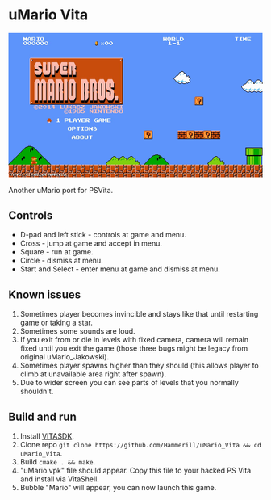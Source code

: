 # uMario Vita
<p align="center"><img src="./screenshots/main-menu.jpg"></p>

Another uMario port for PSVita.

## Controls
- D-pad and left stick - controls at game and menu.
- Cross - jump at game and accept in menu.
- Square - run at game.
- Circle - dismiss at menu.
- Start and Select - enter menu at game and dismiss at menu.

## Known issues 
1. Sometimes player becomes invincible and stays like that until restarting game or taking a star.
2. Sometimes some sounds are loud.
3. If you exit from or die in levels with fixed camera, camera will remain fixed until you exit the game (those three bugs might be legacy from original uMario_Jakowski).
4. Sometimes player spawns higher than they should (this allows player to climb at unavailable area right after spawn).
5. Due to wider screen you can see parts of levels that you normally shouldn't.

## Build and run
1. Install [VITASDK](https://vitasdk.org/).
2. Clone repo `git clone https://github.com/Hammerill/uMario_Vita && cd uMario_Vita`.
3. Build `cmake . && make`.
4. "uMario.vpk" file should appear. Copy this file to your hacked PS Vita and install via VitaShell.
5. Bubble "Mario" will appear, you can now launch this game.
